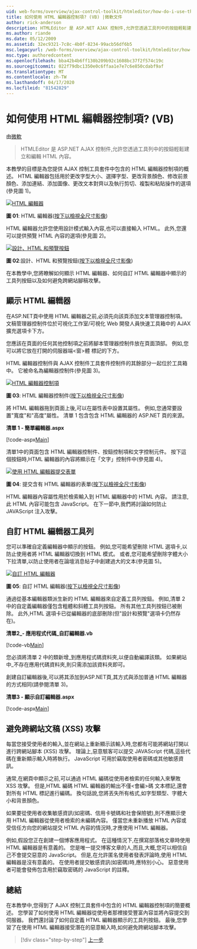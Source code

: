 ```yaml
---
uid: web-forms/overview/ajax-control-toolkit/htmleditor/how-do-i-use-the-html-editor-control-vb
title: 如何使用 HTML 編輯器控制項? (VB) |微軟文件
author: rick-anderson
description: HTMLEditor 是 ASP.NET AJAX 控制件,允許您透過工具列中的按鈕輕鬆建立和編輯 HTML 內容。
ms.author: riande
ms.date: 05/12/2009
ms.assetid: 32ec9321-7c8c-4b0f-8234-99acb56df6b5
msc.legacyurl: /web-forms/overview/ajax-control-toolkit/htmleditor/how-do-i-use-the-html-editor-control-vb
msc.type: authoredcontent
ms.openlocfilehash: bba42b4b6ff130b209b92c1608bc37f2f574c19c
ms.sourcegitcommit: 022f79dbc1350e0c6ffaa1e7e7c6e850cdabf9af
ms.translationtype: MT
ms.contentlocale: zh-TW
ms.lasthandoff: 04/17/2020
ms.locfileid: "81542829"
---
```

# <a name="how-do-i-use-the-html-editor-control-vb"></a>如何使用 HTML 編輯器控制項? (VB)

由[微軟](https://github.com/microsoft)

> HTMLEditor 是 ASP.NET AJAX 控制件,允許您透過工具列中的按鈕輕鬆建立和編輯 HTML 內容。

本教學的目標是為您提供 AJAX 控制工具套件中包含的 HTML 編輯器控制項的概述。 HTML 編輯器包括用於更改字型大小、選擇字型、更改背景顏色、修改前景顏色、添加連結、添加圖像、更改文本對齊以及執行剪切、複製和粘貼操作的選項(參見圖 1)。

[![HTML 編輯器](how-do-i-use-the-html-editor-control-vb/_static/image1.jpg)](how-do-i-use-the-html-editor-control-vb/_static/image1.png)

**圖 01**: HTML 編輯器([按下以檢視全尺寸影像](how-do-i-use-the-html-editor-control-vb/_static/image2.png))

HTML 編輯器允許您使用設計模式輸入內容,也可以直接輸入 HTML。 此外,您還可以提供預覽 HTML 內容的選項(參見圖 2)。

[![設計、HTML 和預覽按鈕](how-do-i-use-the-html-editor-control-vb/_static/image2.jpg)](how-do-i-use-the-html-editor-control-vb/_static/image3.png)

**圖 02**:設計、HTML 和預覽按鈕([按下以檢視全尺寸影像](how-do-i-use-the-html-editor-control-vb/_static/image4.png))

在本教學中,您將瞭解如何顯示 HTML 編輯器、如何自訂 HTML 編輯器中顯示的工具列按鈕以及如何避免跨網站腳稿攻擊。

## <a name="displaying-the-html-editor"></a>顯示 HTML 編輯器

在ASP.NET頁中使用 HTML 編輯器之前,必須先向該頁添加文本管理器控制項。 文稿管理器控制件位於可視化工作室/可視化 Web 開發人員快速工具箱中的 AJAX 擴充選項卡下方。

您應該在頁面的任何其他控制項之前將腳本管理器控制件放在頁面頂部。 例如,您可以將它放在打開的伺服器端&lt;窗&gt;體 標記的下方。

HTML 編輯器控制件與 AJAX 控制件工具套件控制件的其餘部分一起位於工具箱中。 它被命名為編輯器控制件(參見圖 3)。

[![HTML 編輯器控制項](how-do-i-use-the-html-editor-control-vb/_static/image3.jpg)](how-do-i-use-the-html-editor-control-vb/_static/image5.png)

**圖 03**: HTML 編輯器控制件([按下以檢視全尺寸影像](how-do-i-use-the-html-editor-control-vb/_static/image6.png))

將 HTML 編輯器拖到頁面上後,可以在屬性表中設置其屬性。 例如,您通常要設置"寬度"和"高度"屬性。 清單 1 包含包含 HTML 編輯器的 ASP.NET 頁的來源。

**清單 1 - 簡單編輯器.aspx**

[!code-aspx[Main](how-do-i-use-the-html-editor-control-vb/samples/sample1.aspx)]

清單1中的頁面包含 HTML 編輯器控制件、按鈕控制項和文字控制元件。 按下這個按鈕時,HTML 編輯器的內容將顯示在「文字」控制件中(參見圖 4)。

[![使用 HTML 編輯器提交表單](how-do-i-use-the-html-editor-control-vb/_static/image4.jpg)](how-do-i-use-the-html-editor-control-vb/_static/image7.png)

**圖 04**: 提交含有 HTML 編輯器的表單([按下以檢視全尺寸影像](how-do-i-use-the-html-editor-control-vb/_static/image8.png))

HTML 編輯器內容屬性用於檢索輸入到 HTML 編輯器中的 HTML 內容。 請注意,此 HTML 內容可能包含 JavaScript。 在下一節中,我們將討論如何防止 JAVAScript 注入攻擊。

## <a name="customizing-the-html-editor-toolbar"></a>自訂 HTML 編輯器工具列

您可以準確自定義編輯器中顯示的按鈕。 例如,您可能希望刪除 HTML 選項卡,以防止使用者將 HTML 編輯器切換到 HTML 模式。 或者,您可能希望刪除字體大小下拉清單,以防止使用者在論壇消息帖子中創建過大的文本(參見圖 5)。

[![自訂 HTML 編輯器](how-do-i-use-the-html-editor-control-vb/_static/image5.jpg)](how-do-i-use-the-html-editor-control-vb/_static/image9.png)

**圖 05**: 自訂 HTML 編輯器([按下以檢視全尺寸影像](how-do-i-use-the-html-editor-control-vb/_static/image10.png))

通過從基本編輯器類派生新的 HTML 編輯器來自定義工具列按鈕。 例如,清單 2 中的自定義編輯器僅包含粗體和斜體工具列按鈕。 所有其他工具列按鈕已被刪除。 此外,HTML 選項卡已從編輯器的底部刪除(但"設計和預覽"選項卡仍然存在)。

**清單2\_- 應用程式代碼_自訂編輯器.vb**

[!code-vb[Main](how-do-i-use-the-html-editor-control-vb/samples/sample2.vb)]

您必須將清單 2 中的類新增\_到應用程式碼資料夾,以便自動編譯該類。 如果網站中\_不存在應用代碼資料夾,則只需添加該資料夾即可。

創建自訂編輯器後,可以將其添加到ASP.NET頁,其方式與添加普通 HTML 編輯器的方式相同(請參閱清單 3)。

**清單3 - 顯示自訂編輯器.aspx**

[!code-aspx[Main](how-do-i-use-the-html-editor-control-vb/samples/sample3.aspx)]

## <a name="avoiding-cross-site-scripting-xss-attacks"></a>避免跨網站文稿 (XSS) 攻擊

每當您接受使用者的輸入,並在網站上重新顯示該輸入時,您都有可能將網站打開以進行跨網站腳本 (XSS) 攻擊。 理論上,惡意駭客可以提交 JAVAScript 代碼,這些代碼在重新顯示輸入時將執行。 JavaScript 可用於竊取使用者密碼或其他敏感資訊。

通常,在網頁中顯示之前,可以通過 HTML 編碼從使用者檢索的任何輸入來擊敗 XSS 攻擊。 但是,HTML 編碼 HTML 編輯器的輸出不僅&lt;會編&gt;碼 文本標記,還會對所有 HTML 標記進行編碼。 換句話說,您將丟失所有格式,如字型類型、字體大小和背景顏色。

如果要從使用者收集敏感資訊(如密碼、信用卡號碼和社會保險號),則不應顯示使用 HTML 編輯器從使用者檢索的未編碼內容。 僅當您未重新播放 HTML 內容或受信任方向您的網站提交 HTML 內容的情況時,才應使用 HTML 編輯器。

例如,假設您正在創建一個博客應用程式。 在這種情況下,在撰寫部落格文章時使用 HTML 編輯器是有意義的。 您是唯一提交博客文章的人,而且,大概,您可以相信自己不會提交惡意的 JavaScript。 但是,在允許匿名使用者發表評論時,使用 HTML 編輯器是沒有意義的。 在使用者提交敏感資訊(如密碼)時,應特別小心。 惡意使用者可能會發佈包含用於竊取密碼的 JavaScript 的註釋。

## <a name="summary"></a>總結

在本教學中,您得到了 AJAX 控制工具套件中包含的 HTML 編輯器控制項的簡要概述。 您學習了如何使用 HTML 編輯器從使用者那裡接受豐富內容並將內容提交到伺服器。 我們還討論了如何自定義 HTML 編輯器顯示的工具列按鈕。 最後,您學習了在使用 HTML 編輯器接受潛在的惡意輸入時,如何避免跨網站腳本攻擊。

> [!div class="step-by-step"]
> [上一步](how-do-i-use-the-html-editor-control-cs.md)
